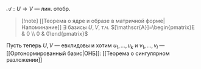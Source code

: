 $\mathscr{A}:U\to V$ — лин. отобр.

>[!note] [[Теорема о ядре и образе в матричной форме|Напоминание]]
>$\exists$ базисы $U, V$, т.ч. $[\mathscr{A}]=\begin{pmatrix}E & 0 \\ 0 & 0\end{pmatrix}$

Пусть теперь $U,V$ — евклидовы и хотим $u_{1},\dots,u_{k}$ и $v_{1},\dots,v_{l}$ — [[Ортонормированный базис|ОНБ]]: [[Теорема о сингулярном разложении]]
